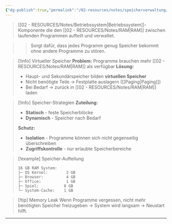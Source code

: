 ```yaml
---
{"dg-publish":true,"permalink":"/02-resources/notes/speicherverwaltung/","tags":["software/betriebssystem","informatik/speicher"],"noteIcon":"","updated":"2025-09-16T23:41:26.000+02:00"}
---
```



> [[02 - RESOURCES/Notes/Betriebssystem\|Betriebssystem]]-Komponente die den [[02 - RESOURCES/Notes/RAM\|RAM]] zwischen laufenden Programmen aufteilt und verwaltet.

>> Sorgt dafür, dass jedes Programm genug Speicher bekommt ohne andere Programme zu stören.

>[!info] Virtueller Speicher
>**Problem:** Programme brauchen mehr [[02 - RESOURCES/Notes/RAM\|RAM]] als verfügbar
>**Lösung:** 
>- Haupt- und Sekundärspeicher bilden **virtuellen Speicher**
>- Nicht benötigte Teile → Festplatte auslagern ([[Paging\|Paging]])
>- Bei Bedarf → zurück in [[02 - RESOURCES/Notes/RAM\|RAM]] laden

>[!info] Speicher-Strategien
>**Zuteilung:**
>- **Statisch** - feste Speicherblöcke
>- **Dynamisch** - Speicher nach Bedarf
>
>**Schutz:**
>- **Isolation** - Programme können sich nicht gegenseitig überschreiben
>- **Zugriffskontrolle** - nur erlaubte Speicherbereiche

>[!example] Speicher-Aufteilung
>```
>16 GB RAM System:
>├─ OS Kernel:        2 GB
>├─ Browser:          4 GB  
>├─ Office:           1 GB
>├─ Spiel:           8 GB
>└─ System-Cache:    1 GB
>```

>[!tip] Memory Leak
>Wenn Programme vergessen, nicht mehr benötigten Speicher freizugeben → System wird langsam → Neustart hilft.

---